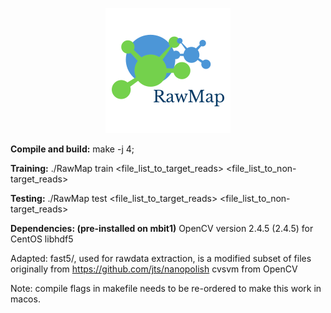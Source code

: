 <p align="center"> 
<img src="logo.png">
</p>


**Compile and build:**
make -j 4;

**Training:**
./RawMap train <file_list_to_target_reads> <file_list_to_non-target_reads>

**Testing:**
./RawMap test <file_list_to_target_reads> <file_list_to_non-target_reads>

**Dependencies: (pre-installed on mbit1)**
OpenCV version 2.4.5 (2.4.5) for CentOS
libhdf5

Adapted:
fast5/, used for rawdata extraction, is a modified subset of  files originally from https://github.com/jts/nanopolish
cvsvm from OpenCV

Note: compile flags in makefile needs to be re-ordered to make this work in macos.
